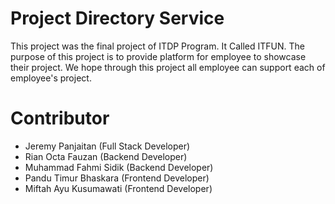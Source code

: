 # Project Directory Service
This project was the final project of ITDP Program. It Called ITFUN. The purpose of this project is to provide platform for employee to showcase their project. We hope through this project all employee can support each of employee's project.
# Contributor
- Jeremy Panjaitan (Full Stack Developer)
- Rian Octa Fauzan (Backend Developer)
- Muhammad Fahmi Sidik (Backend Developer)
- Pandu Timur Bhaskara (Frontend Developer)
- Miftah Ayu Kusumawati (Frontend Developer)
